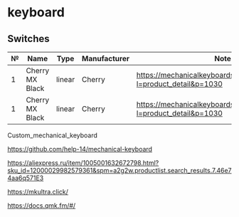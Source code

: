 # keyboard

## Switches
| №  | Name  | Type | Manufacturer | Note  | Link |
| -- | ----- | ---- | ------------ | ----- | ---- |
| 1  | Cherry MX Black | linear | Cherry | https://mechanicalkeyboards.com/shop/index.php?l=product_detail&p=1030 |
| 1  | Cherry MX Black | linear | Cherry | https://mechanicalkeyboards.com/shop/index.php?l=product_detail&p=1030 |




Custom_mechanical_keyboard

https://github.com/help-14/mechanical-keyboard

https://aliexpress.ru/item/1005001632672798.html?sku_id=12000029982579361&spm=a2g2w.productlist.search_results.7.46e74aa6q571E3

https://mkultra.click/

https://docs.qmk.fm/#/
